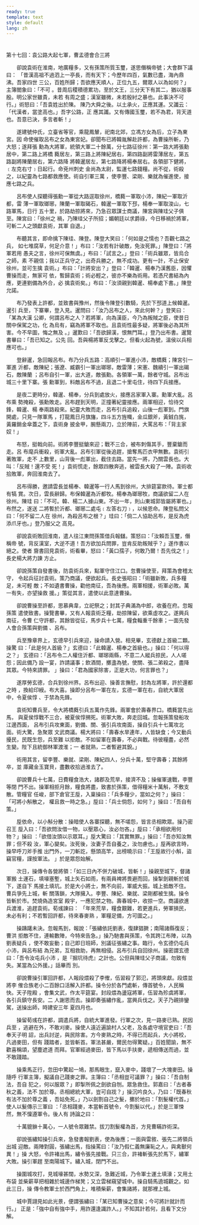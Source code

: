 ```yaml
---
ready: true
template: text
style: default
lang: zh
---
```


# 
第十七回：袁公路大起七軍，曹孟德會合三將

　　卻說袁術在淮南，地廣糧多，又有孫策所質玉璽，遂思僭稱帝號；大會群下議曰：
「昔漢高祖不過泗上一亭長，而有天下；今歷年四百，氣數已盡，海內鼎沸。吾家四世
三公，百姓所歸；吾欲應天順人，正位九五，爾眾人以為如何？」主簿閻象曰：「不可
。昔周后稷積德累功，至於文王，三分天下有其二，猶以服事殷。明公家世雖貴，未若
有周之盛；漢室雖微，未若殷紂之暴也。此事決不可行。」術怒曰：「吾袁姓出於陳。
陳乃大舜之後。以土承火，正應其運。又讖云：「代漢者，當塗高也。」吾字公路，正
應其讖。又有傳國玉璽，若不為君，背天道也。吾意已決，多言者斬！」

　　遂建號仲氏，立臺省等官，乘龍鳳輦，祀南北郊，立馮方女為后，立子為東宮。因
命使催取呂布之女為東宮妃。卻聞布已將韓胤解赴許都，為曹操所斬，乃大怒；遂拜張
勳為大將軍，統領大軍二十餘萬，分七路征徐州：第一路大將張勳居中，第二路上將橋
蕤居左，第三路上將陳紀居右，第四路副將雷薄居左，第五路副將陳蘭居右，第六路降
將韓暹居左，第七路降將楊奉居右。各領部下健將，﹝左克右寸﹞日起行。命兗州刺史
金尚為太尉，監運七路錢糧。尚不從，術殺之，以紀靈為七路都救應使。術自引軍三萬
，使李豐、梁剛、樂就為催進使，接應七路之兵。

　　呂布使人探聽得張勳一軍從大路逕取徐州，橋蕤一軍取小沛，陳紀一軍取沂都，雷
薄一軍取瑯琊，陳蘭一軍取碣石，韓暹一軍取下邳，楊奉一軍取浚山，七路軍馬，日行
五十里，於路劫掠將來，乃急召眾謀士商議，陳宮與陳珪父子俱至。陳宮曰：「徐州之
禍，乃陳珪父子所招；媚朝廷以求爵祿，今日移禍於將軍，可斬二人之頭獻袁術，其軍
自退。」

　　布聽其言，即命擒下陳珪、陳登。陳登大笑曰：「何如是之懦也？吾觀七路之兵，
如七堆腐草，何足介意！」布曰：「汝若有計破敵，免汝死罪。」陳登曰：「將軍若用
愚夫之言，徐州可保無虞。」布曰：「試言之。」登曰：「術兵雖眾，皆烏合之師，素
不親信；我以正兵守之，出奇兵勝之，無不成功。更有一計，不止保安徐州，並可生擒
袁術。」布曰：「計將安出？」登曰：「韓暹、楊奉乃漢舊臣，因懼曹操而走，無家可
依，暫歸袁術；術必輕之，彼亦不樂為術用。若憑尺書結為內應，更連劉備為外合，必
擒袁術矣。」布曰：「汝須親到韓暹、楊奉處下書。」陳登允諾。

　　布乃發表上許都，並致書與豫州，然後令陳登引數騎，先於下邳道上候韓暹。暹引
兵至，下寨畢，登入見。暹問曰：「汝乃呂布之人，來此何幹？」登笑曰：「某為大漢
公卿，何謂呂布之人？若將軍，向為漢臣，今乃為叛賊之臣，使昔日關中保駕之功，化
為烏有，竊為將軍不取也。且袁術性最多疑，將軍後必為其所害。今不早圖，悔之無及
。」暹歎曰：「吾欲歸漢，恨無門耳。」登乃出布書。暹覽書畢曰：「吾已知之。公先
回。吾與楊將軍反戈擊之。但看火起為號，溫侯以兵相應可也。」

　　登辭暹，急回報呂布。布乃分兵五路：高順引一軍進小沛，敵橋蕤；陳宮引一軍進
沂都，敵陳紀；張遼、臧霸引一軍出瑯琊，敵雷薄；宋憲、魏續引一軍出碣石，敵陳蘭
；呂布自引一軍，出大道，敵張勳。各領軍一萬，餘者守城。呂布出城三十里下寨。張
勳軍到，料敵呂布不過，且退二十里屯住，待四下兵接應。

　　是夜二更時分，韓暹、楊奉，分兵到處放火，接應呂家軍入寨。勳軍大亂。呂布乘
勢掩殺，張勳敗走。呂布趕到天明，正撞著紀靈接應。兩軍相迎，恰待交鋒，韓暹、楊
奉兩路殺來。紀靈大敗而走，呂布引兵追殺，山後一彪軍到。門旗開處，只見一隊軍馬
，打龍鳳日月旗旛，四斗五方旌幟，金瓜銀斧，黃銊白旄，黃羅銷金傘蓋之下，袁術身
披金甲，腕懸兩刀，立於陣前，大罵呂布：「背主家奴！」

　　布怒，挺戟向前。術將李豐挺鎗來迎；戰不三合，被布刺傷其手，豐棄鎗而走。呂
布麾兵衝殺，術軍大亂。呂布引軍從後追趕，搶奪馬匹衣甲無數。袁術引著敗軍，走不
上數里，山背後一彪軍出，截住去路。當先一將，乃關雲長也。大叫：「反賊！還不受
死！」袁術慌走，餘眾四散奔逃，被雲長大殺了一陣。袁術收拾敗軍，奔回淮南去了。

　　呂布得勝，邀請雲長並楊奉、韓暹等一行人馬到徐州，大排筵宴款待。軍士都有犒
賞。次日，雲長辭歸。布保韓暹為沂都牧。楊奉為瑯琊牧，商議欲留二人在徐州。陳珪
曰：「不可。韓、楊二人據山東。不出一年，則山東城郭皆屬將軍也。」布然之，遂送
二將暫於沂都、瑯琊二處屯﹝左答右刀﹞，以候恩命。陳登私問父曰：「何不留二人在
徐州，為殺呂布之根？」珪曰：「倘二人協助呂布，是反為虎添爪牙也。」登乃服父之
高見。

　　卻說袁術敗回淮南，遣人往江東問孫策借兵報讎。策怒曰：「汝賴吾玉璽，僭稱帝
號，背反漢室，大逆不道！吾方欲加兵問罪，豈肯反助叛賊乎？」遂作書以絕之。使者
齎書回見袁術，術看畢，怒曰：「黃口孺子，何敢乃爾！吾先伐之！」長史楊大將力諫
方止。

　　卻說孫策自發書後，防袁術兵來，點軍守住江口。忽曹操使至，拜策為會稽太守，
令起兵征討袁術。策乃商議，便欲起兵。長史張昭曰：「術雖新敗，兵多糧足，未可輕
敵；不如遺書曹操，勸他南征，吾為後應。兩軍相援，術軍必敗。萬一有失，亦望操救
援。」策從其言，遣使以此意達曹操。

　　卻說曹操至許都，思慕典韋，立祀祭之；封其子典滿為中郎，收養在府。忽報孫策
遣使致書。操覽書畢，又有人報袁術乏糧，劫掠陳留，欲乘虛攻之。遂興兵南征，令曹
仁守許都，其餘皆從征，馬步兵十七萬，糧食輜重千餘車；一面先發人會合孫策與劉備
、呂布。

　　兵至豫章界上，玄德早引兵來迎，操命請入營。相見畢，玄德獻上首級二顆。操驚
曰：「此是何人首級？」玄德曰：「此韓暹、楊奉之首級也。」操曰：「何以得之？」
玄德曰：「呂布令二人權住沂都、瑯琊兩縣，不意二人縱兵掠民，人人嗟怨；因此備乃
設一宴，詐請議事；飲酒間，擲盞為號，使關、張二弟殺之，盡降其眾。今特來請罪。
」操曰：「君為國家除害，正是大功，何言罪也？」

　　遂厚勞玄德，合兵到徐州界。呂布出迎、操善言撫慰，封為左將軍，許於還都之時
，換給印綬。布大喜。操即分呂布一軍在左，玄德一軍在右，自統大軍居中，令夏侯惇
、于禁為先鋒。

　　袁術知曹兵至，令大將橋蕤引兵五萬作先鋒。兩軍會於壽春界口。橋蕤當先出馬，
與夏侯惇戰不三合，被夏侯惇搠死。術軍大敗，奔走回城。忽報孫策發船攻江邊西面，
呂布引兵攻東面，劉備、關、張引兵攻南面，操自引兵十七萬攻北面。術大驚，急聚眾
文武商議。楊大將曰：「壽春水旱連年，人皆缺食；今又動兵擾民，民既生怨，兵至難
以拒敵。不如留軍在壽春，不必與戰。待彼糧盡，必然生變。陛下且統御林軍渡淮；一
者就熟，二者暫避其銳。」

　　術用其言，留李豐、樂就、梁剛、陳紀四人，分兵十萬，堅守壽春；其餘將卒，並
庫藏金玉寶貝，盡數收拾過淮去了。

　　卻說曹兵十七萬，日費糧食浩大，諸郡及荒旱，接濟不及；操催軍速戰，李豐等閉
門不出。操軍相拒月餘，糧食將盡，致書於孫策，借得糧米十萬斛，不敷支散。管糧官
任峻，部下倉官王垕，入稟操曰：「兵多糧少，當如之何？」操曰：「可將小斛散之，
權且救一時之急。」垕曰：「兵士倘怨，如何？」操曰：「吾自有策。」

　　垕依命，以小斛分散：操暗使人各寨探聽，無不嗟怨，皆言丞相欺眾。操乃密召王
垕入曰：「吾欲問汝借一物，以壓眾心，汝必勿吝。」垕曰：「承相欲用何物？」操曰
：「欲借汝頭以示眾耳。」垕大驚曰：「其實無罪。」操曰：「吾亦知汝無罪；但不殺
汝，軍心變矣。汝死後，汝妻子吾自養之，汝勿慮也。」垕再欲言時，操早呼刀斧手推
出門外，一刀斬訖，懸頭高竿，出榜曉示曰：「王垕故行小斛，盜竊官糧，謹按軍法。
」於是眾怨始解。

　　次日，操傳令各營將領：「如三日內不併力破城，皆斬！」操親至城下，督諸軍搬
土運石，填壕塞塹，城上矢石如雨，有兩員裨將畏避而回，操掣劍親斬於城下，遂自下
馬接土填坑。於是大小將士，無不向前，軍威大振。城上抵敵不住。曹兵爭先上城，斬
關落鎖，大隊擁入。李豐、陳紀、樂就、梁剛都被生擒。操令皆斬於市。焚燒偽造宮室
殿宇，一應犯禁之物。壽春城中，收掠一空。商議欲進兵渡淮，追趕袁術。荀彧諫曰：
「年來荒旱，糧食艱難，若更進兵，勞軍損民，未必有利；不若暫回許都，待來春麥熟
，軍糧足備，方可圖之。」

　　操躊躇未決。忽報馬到，報說：「張繡依託劉表，復肆猖獗；南陽諸縣復反；曹洪
拒敵不住，連輸數陣，今特來告急。」操乃馳書與孫策，令其跨江布陣，以為劉表疑兵
，使不敢妄動；自己即日班師，別議征張繡之事。臨行，令玄德仍屯兵小沛，與呂布結
為兄弟，互相救助，再無相侵。呂布引兵自回徐州。操密謂玄德曰：「吾令汝屯兵小沛
，是『掘坑待虎』之計也。公但與陳珪父子商議，勿致有失。某當為公外援。」話畢而
別。

　　卻說曹操引軍回許都，人報段煨殺了李傕，伍習殺了郭氾，將頭來獻。段煨並將李
傕合族老小二百餘口活解入許都。操令分於各門處斬，傳首號令，人民稱快。天子陞殿
，會集文武，作太平筵宴。封段煨為盪寇將軍，伍習為殄虞將軍，各引兵鎮守長安。二
人謝恩而去。操即奏張繡作亂，當興兵伐之。天子乃親排鑾駕，送操出師，時建安三年
夏四月也。

　　操留荀彧在許都，調遣兵將，自統大軍進發。行軍之次，見一路麥已熟。民因兵至
，逃避在外，不敢刈麥。操使人遠近遍諭村人父老，及各處守境官吏曰：「吾奉天子明
詔，出兵討逆，與民除害。方今麥熟之時，不得已而起兵，大小將校，凡過麥田，但有
踐踏者，並皆斬首。軍法甚嚴，爾民勿得驚疑。」百姓聞諭，無不歡喜稱頌，望塵遮道
而拜。官軍經過麥田，皆下馬以手扶麥，遞相傳送而過，並不敢踐踏。

　　操乘馬正行，忽田中驚起一鳩，那馬眼生，竄入麥中，踐壞了一大塊麥田。操隨呼
行軍主簿，擬議自己踐麥之罪。主簿曰：「丞相豈可議罪？」操曰：「吾自制法，吾自
犯之，何以服眾？」即掣所佩之劍欲自刎。眾急救住。郭嘉曰：「古者春秋之義，法不
加於尊。丞相總統大軍，豈可自戕？」操沉吟良久，乃曰：「既春秋有法不加於尊之義
，吾姑免死。」乃以劍割自己之髮，擲於地曰：「割髮權代首。」使人以髮傳示三軍曰
：「丞相踐麥，本當斬首號令，今割髮以代。」於是三軍悚然，無不懍遵軍令。後人有
詩論之曰：

　　十萬貔貅十萬心，一人號令眾難禁。拔刀割髮權為首，方見曹瞞詐術深。

　　卻說張繡知操引兵來，急發書報劉表，使為後應；一面與雷敘、張先二將領兵出城
迎敵。兩陣對圓，張繡出馬，指操罵曰：「汝乃假仁義無廉恥之人，與禽獸何異！」操
大怒，令許褚出馬，繡令張先接戰。只三合，許褚斬張先於馬下，繡軍大敗。操引軍趕
至南陽城下。繡入城，閉門不出。

　　操圍城攻打，見城壕甚闊，水勢又深，急難近城，乃令軍士運土填濠；又用土布袋
並柴薪草把相雜於城邊作梯凳；又立雲梯窺望城中。操自騎馬遶城觀之。如此三日，操
傳令教軍士於西門角上，堆積柴薪，會集諸將，就那裡上城。

　　城中賈詡見如此光景，便謂張繡曰：「某已知曹操之意矣；今可將計就計而行。」
正是：「強中自有強中手，用詐還逢識詐人。」不知其計若何，且看下文分解。
